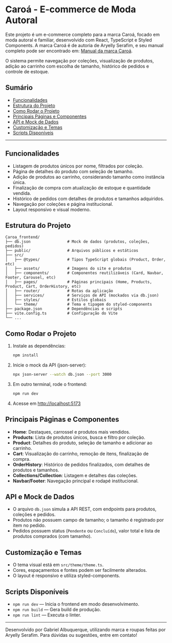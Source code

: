 # Caroá - E-commerce de Moda Autoral

Este projeto é um e-commerce completo para a marca Caroá, focado em moda autoral e familiar, desenvolvido com React, TypeScript e Styled Components. A marca Caroá é de autoria de Aryelly Serafim, e seu manual completo pode ser encontrado em: [Manual da marca Caroá](https://www.behance.net/gallery/194748109/Manual-da-marca-Caroa).

O sistema permite navegação por coleções, visualização de produtos, adição ao carrinho com escolha de tamanho, histórico de pedidos e controle de estoque.

## Sumário
- [Funcionalidades](#funcionalidades)
- [Estrutura do Projeto](#estrutura-do-projeto)
- [Como Rodar o Projeto](#como-rodar-o-projeto)
- [Principais Páginas e Componentes](#principais-páginas-e-componentes)
- [API e Mock de Dados](#api-e-mock-de-dados)
- [Customização e Temas](#customização-e-temas)
- [Scripts Disponíveis](#scripts-disponíveis)

---

## Funcionalidades
- Listagem de produtos únicos por nome, filtrados por coleção.
- Página de detalhes do produto com seleção de tamanho.
- Adição de produtos ao carrinho, considerando tamanho como instância única.
- Finalização de compra com atualização de estoque e quantidade vendida.
- Histórico de pedidos com detalhes de produtos e tamanhos adquiridos.
- Navegação por coleções e página institucional.
- Layout responsivo e visual moderno.

## Estrutura do Projeto
```
Caroa_frontend/
├── db.json                # Mock de dados (produtos, coleções, pedidos)
├── public/                # Arquivos públicos e estáticos
├── src/
│   ├── @types/            # Tipos TypeScript globais (Product, Order, etc)
│   ├── assets/            # Imagens do site e produtos
│   ├── components/        # Componentes reutilizáveis (Card, Navbar, Footer, Carousel, etc)
│   ├── pages/             # Páginas principais (Home, Products, Product, Cart, OrderHistory, etc)
│   ├── router/            # Rotas da aplicação
│   ├── services/          # Serviços de API (mockados via db.json)
│   ├── styles/            # Estilos globais
│   └── theme/             # Tema e tipagem do styled-components
├── package.json           # Dependências e scripts
├── vite.config.ts         # Configuração do Vite
└── ...
```

## Como Rodar o Projeto
1. Instale as dependências:
   ```bash
   npm install
   ```
2. Inicie o mock da API (json-server):
   ```bash
   npx json-server --watch db.json --port 3000
   ```
3. Em outro terminal, rode o frontend:
   ```bash
   npm run dev
   ```
4. Acesse em [http://localhost:5173](http://localhost:5173)

## Principais Páginas e Componentes
- **Home**: Destaques, carrossel e produtos mais vendidos.
- **Products**: Lista de produtos únicos, busca e filtro por coleção.
- **Product**: Detalhes do produto, seleção de tamanho e adicionar ao carrinho.
- **Cart**: Visualização do carrinho, remoção de itens, finalização de compra.
- **OrderHistory**: Histórico de pedidos finalizados, com detalhes de produtos e tamanhos.
- **Collections/Collection**: Listagem e detalhes das coleções.
- **Navbar/Footer**: Navegação principal e rodapé institucional.

## API e Mock de Dados
- O arquivo `db.json` simula a API REST, com endpoints para produtos, coleções e pedidos.
- Produtos não possuem campo de tamanho; o tamanho é registrado por item no pedido.
- Pedidos possuem status (`Pendente` ou `Concluído`), valor total e lista de produtos comprados (com tamanho).

## Customização e Temas
- O tema visual está em `src/theme/theme.ts`.
- Cores, espaçamentos e fontes podem ser facilmente alterados.
- O layout é responsivo e utiliza styled-components.

## Scripts Disponíveis
- `npm run dev` — Inicia o frontend em modo desenvolvimento.
- `npm run build` — Gera build de produção.
- `npm run lint` — Executa o linter.

---

Desenvolvido por Gabriel Albuquerque, utilizando marca e roupas feitas por Aryelly Serafim.
Para dúvidas ou sugestões, entre em contato!